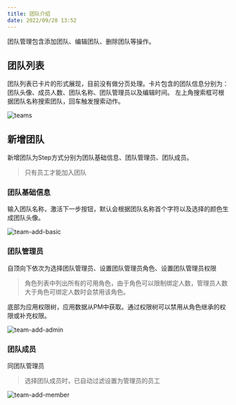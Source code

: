 ```yaml
---
title: 团队介绍
date: 2022/09/28 13:52
---
```


团队管理包含添加团队、编辑团队、删除团队等操作。

## 团队列表

团队列表已卡片的形式展现，目前没有做分页处理。卡片包含的团队信息分别为：团队头像、成员人数、团队名称、团队管理员以及编辑时间。
左上角搜索框可根据团队名称搜索团队，回车触发搜索动作。

![teams](/stack/auth/teams.png)

## 新增团队

新增团队为Step方式分别为团队基础信息、团队管理员、团队成员。

> 只有员工才能加入团队

### 团队基础信息

输入团队名称，激活下一步按钮，默认会根据团队名称首个字符以及选择的颜色生成团队头像。

![team-add-basic](/stack/auth/team-add-basic.png)

### 团队管理员

自顶向下依次为选择团队管理员、设置团队管理员角色、设置团队管理员权限

> 角色列表中列出所有的可用角色，由于角色可以限制绑定人数，管理员人数大于角色可绑定人数时会禁用该角色。

底部为应用权限树，应用数据从PM中获取。通过权限树可以禁用从角色继承的权限或补充权限。

![team-add-admin](/stack/auth/team-add-admin.png)

### 团队成员

同团队管理员

> 选择团队成员时，已自动过滤设置为管理员的员工

![team-add-member](/stack/auth/team-add-member.png)
